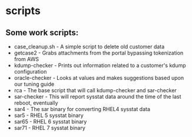 # scripts
Some work scripts:
-----------------
* case_cleanup.sh - A simple script to delete old customer data
* getcase2 - Grabs attachments from the portal bypassing tokenization from AWS
* kdump-checker - Prints out information related to a customer's kdump configuration
* oracle-checker - Looks at values and makes suggestions based upon our tuning guide
* rca - The base script that will call kdump-checker and sar-checker
* sar-checker - This will report sysstat data around the time of the last reboot, eventually
* sar4 - The sar binary for converting RHEL4 sysstat data
* sar5 - RHEL 5 sysstat binary
* sar65 - RHEL 6 sysstat binary
* sar71 - RHEL 7 sysstat binary

